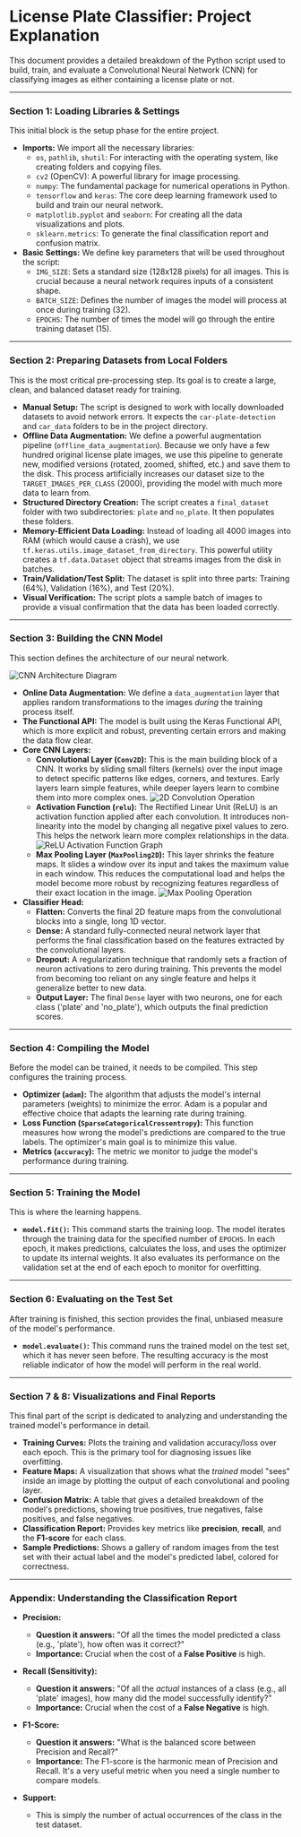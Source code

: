 # License Plate Classifier: Project Explanation

This document provides a detailed breakdown of the Python script used to build, train, and evaluate a Convolutional Neural Network (CNN) for classifying images as either containing a license plate or not.

---

### Section 1: Loading Libraries & Settings

This initial block is the setup phase for the entire project.

* **Imports:** We import all the necessary libraries:
    * `os`, `pathlib`, `shutil`: For interacting with the operating system, like creating folders and copying files.
    * `cv2` (OpenCV): A powerful library for image processing.
    * `numpy`: The fundamental package for numerical operations in Python.
    * `tensorflow` and `keras`: The core deep learning framework used to build and train our neural network.
    * `matplotlib.pyplot` and `seaborn`: For creating all the data visualizations and plots.
    * `sklearn.metrics`: To generate the final classification report and confusion matrix.
* **Basic Settings:** We define key parameters that will be used throughout the script:
    * `IMG_SIZE`: Sets a standard size (128x128 pixels) for all images. This is crucial because a neural network requires inputs of a consistent shape.
    * `BATCH_SIZE`: Defines the number of images the model will process at once during training (32).
    * `EPOCHS`: The number of times the model will go through the entire training dataset (15).

---

### Section 2: Preparing Datasets from Local Folders

This is the most critical pre-processing step. Its goal is to create a large, clean, and balanced dataset ready for training.

* **Manual Setup:** The script is designed to work with locally downloaded datasets to avoid network errors. It expects the `car-plate-detection` and `car_data` folders to be in the project directory.
* **Offline Data Augmentation:** We define a powerful augmentation pipeline (`offline_data_augmentation`). Because we only have a few hundred original license plate images, we use this pipeline to generate new, modified versions (rotated, zoomed, shifted, etc.) and save them to the disk. This process artificially increases our dataset size to the `TARGET_IMAGES_PER_CLASS` (2000), providing the model with much more data to learn from.
* **Structured Directory Creation:** The script creates a `final_dataset` folder with two subdirectories: `plate` and `no_plate`. It then populates these folders.
* **Memory-Efficient Data Loading:** Instead of loading all 4000 images into RAM (which would cause a crash), we use `tf.keras.utils.image_dataset_from_directory`. This powerful utility creates a `tf.data.Dataset` object that streams images from the disk in batches.
* **Train/Validation/Test Split:** The dataset is split into three parts: Training (64%), Validation (16%), and Test (20%).
* **Visual Verification:** The script plots a sample batch of images to provide a visual confirmation that the data has been loaded correctly.

---

### Section 3: Building the CNN Model

This section defines the architecture of our neural network.

![CNN Architecture Diagram](https://upload.wikimedia.org/wikipedia/commons/thumb/6/63/Typical_cnn.png/800px-Typical_cnn.png)

* **Online Data Augmentation:** We define a `data_augmentation` layer that applies random transformations to the images *during* the training process itself.
* **The Functional API:** The model is built using the Keras Functional API, which is more explicit and robust, preventing certain errors and making the data flow clear.
* **Core CNN Layers:**
    * **Convolutional Layer (`Conv2D`):** This is the main building block of a CNN. It works by sliding small filters (kernels) over the input image to detect specific patterns like edges, corners, and textures. Early layers learn simple features, while deeper layers learn to combine them into more complex ones.
        ![2D Convolution Operation](https://upload.wikimedia.org/wikipedia/commons/1/19/2D_Convolution_Animation.gif)
    * **Activation Function (`relu`):** The Rectified Linear Unit (ReLU) is an activation function applied after each convolution. It introduces non-linearity into the model by changing all negative pixel values to zero. This helps the network learn more complex relationships in the data.
        ![ReLU Activation Function Graph](https://upload.wikimedia.org/wikipedia/commons/thumb/e/e8/Rectifier_and_softplus_functions.svg/600px-Rectifier_and_softplus_functions.svg.png)
    * **Max Pooling Layer (`MaxPooling2D`):** This layer shrinks the feature maps. It slides a window over its input and takes the maximum value in each window. This reduces the computational load and helps the model become more robust by recognizing features regardless of their exact location in the image.
        ![Max Pooling Operation](https://upload.wikimedia.org/wikipedia/commons/thumb/e/e9/Max_pooling.png/340px-Max_pooling.png)
* **Classifier Head:**
    * **Flatten:** Converts the final 2D feature maps from the convolutional blocks into a single, long 1D vector.
    * **Dense:** A standard fully-connected neural network layer that performs the final classification based on the features extracted by the convolutional layers.
    * **Dropout:** A regularization technique that randomly sets a fraction of neuron activations to zero during training. This prevents the model from becoming too reliant on any single feature and helps it generalize better to new data.
    * **Output Layer:** The final `Dense` layer with two neurons, one for each class ('plate' and 'no\_plate'), which outputs the final prediction scores.

---

### Section 4: Compiling the Model

Before the model can be trained, it needs to be compiled. This step configures the training process.

* **Optimizer (`adam`):** The algorithm that adjusts the model's internal parameters (weights) to minimize the error. Adam is a popular and effective choice that adapts the learning rate during training.
* **Loss Function (`SparseCategoricalCrossentropy`):** This function measures how wrong the model's predictions are compared to the true labels. The optimizer's main goal is to minimize this value.
* **Metrics (`accuracy`):** The metric we monitor to judge the model's performance during training.

---

### Section 5: Training the Model

This is where the learning happens.

* **`model.fit()`:** This command starts the training loop. The model iterates through the training data for the specified number of `EPOCHS`. In each epoch, it makes predictions, calculates the loss, and uses the optimizer to update its internal weights. It also evaluates its performance on the validation set at the end of each epoch to monitor for overfitting.

---

### Section 6: Evaluating on the Test Set

After training is finished, this section provides the final, unbiased measure of the model's performance.

* **`model.evaluate()`:** This command runs the trained model on the test set, which it has never seen before. The resulting accuracy is the most reliable indicator of how the model will perform in the real world.

---

### Section 7 & 8: Visualizations and Final Reports

This final part of the script is dedicated to analyzing and understanding the trained model's performance in detail.

* **Training Curves:** Plots the training and validation accuracy/loss over each epoch. This is the primary tool for diagnosing issues like overfitting.
* **Feature Maps:** A visualization that shows what the *trained* model "sees" inside an image by plotting the output of each convolutional and pooling layer.
* **Confusion Matrix:** A table that gives a detailed breakdown of the model's predictions, showing true positives, true negatives, false positives, and false negatives.
* **Classification Report:** Provides key metrics like **precision**, **recall**, and the **F1-score** for each class.
* **Sample Predictions:** Shows a gallery of random images from the test set with their actual label and the model's predicted label, colored for correctness.

---

### Appendix: Understanding the Classification Report

* **Precision:**
    * **Question it answers:** "Of all the times the model predicted a class (e.g., 'plate'), how often was it correct?"
    * **Importance:** Crucial when the cost of a **False Positive** is high.

* **Recall (Sensitivity):**
    * **Question it answers:** "Of all the *actual* instances of a class (e.g., all 'plate' images), how many did the model successfully identify?"
    * **Importance:** Crucial when the cost of a **False Negative** is high.

* **F1-Score:**
    * **Question it answers:** "What is the balanced score between Precision and Recall?"
    * **Importance:** The F1-score is the harmonic mean of Precision and Recall. It's a very useful metric when you need a single number to compare models.

* **Support:**
    * This is simply the number of actual occurrences of the class in the test dataset.
